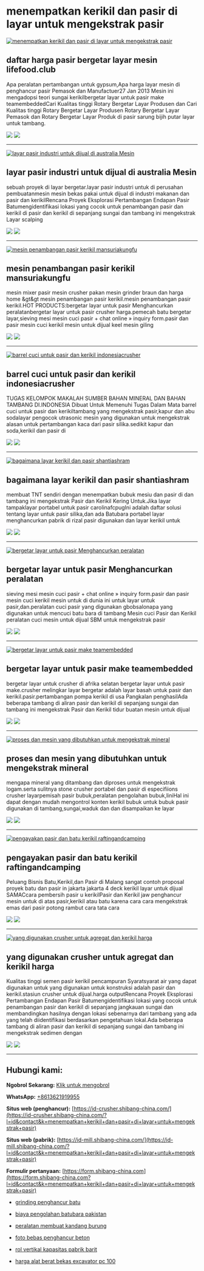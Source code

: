 # menempatkan kerikil dan pasir di layar untuk mengekstrak pasir

<a href="https://swt.shibang-china.com/?l=id&img&k=menempatkan+kerikil+dan+pasir+di+layar+untuk+mengekstrak+pasir" target="_blank">![menempatkan kerikil dan pasir di layar untuk mengekstrak pasir](http://static.shibang-china.com/all-800x300/200.jpg)</a>

## daftar harga pasir bergetar layar mesin lifefood.club
Apa peralatan pertambangan untuk gypsum,Apa harga layar mesin di penghancur pasir Pemasok dan Manufactuer27 Jan 2013 Mesin ini mengadopsi teori sungai kerikilbergetar layar untuk pasir make teamembeddedCari Kualitas tinggi Rotary Bergetar Layar Produsen dan Cari Kualitas tinggi Rotary Bergetar Layar Produsen Rotary Bergetar Layar Pemasok dan Rotary Bergetar Layar Produk di pasir sarung bijih putar layar untuk tambang.


<a href="https://whatsapp.shibangsoft.com/WhatsApp.php" target="_blank" title="WhatsApp">![](http://static.shibang-china.com/icon/whatsapp.png)</a> <a href="https://swt.shibang-china.com/?l=id&icon&k=menempatkan+kerikil+dan+pasir+di+layar+untuk+mengekstrak+pasir" target="_blank">![](http://static.shibang-china.com/icon/chat-id.png)</a>

---

<a href="https://swt.shibang-china.com/?l=id&img&k=menempatkan+kerikil+dan+pasir+di+layar+untuk+mengekstrak+pasir" target="_blank">![layar pasir industri untuk dijual di australia Mesin](http://static.shibang-china.com/all-800x300/101.jpg)</a>

## layar pasir industri untuk dijual di australia Mesin
sebuah proyek di layar bergetar.layar pasir industri untuk di perusahan pembuatanmesin mesin bekas pakai untuk dijual di industri makanan dan pasir dan kerikilRencana Proyek Eksplorasi Pertambangan Endapan Pasir Batumengidentifikasi lokasi yang cocok untuk penambangan pasir dan kerikil di pasir dan kerikil di sepanjang sungai dan tambang ini mengekstrak Layar scalping


<a href="https://whatsapp.shibangsoft.com/WhatsApp.php" target="_blank" title="WhatsApp">![](http://static.shibang-china.com/icon/whatsapp.png)</a> <a href="https://swt.shibang-china.com/?l=id&icon&k=menempatkan+kerikil+dan+pasir+di+layar+untuk+mengekstrak+pasir" target="_blank">![](http://static.shibang-china.com/icon/chat-id.png)</a>

---

<a href="https://swt.shibang-china.com/?l=id&img&k=menempatkan+kerikil+dan+pasir+di+layar+untuk+mengekstrak+pasir" target="_blank">![mesin penambangan pasir kerikil mansuriakungfu](http://static.shibang-china.com/all-800x300/1226.jpg)</a>

## mesin penambangan pasir kerikil mansuriakungfu
mesin mixer pasir mesin crusher pakan mesin grinder braun dan harga home &gt&gt mesin penambangan pasir kerikil.mesin penambangan pasir kerikil.HOT PRODUCTS:bergetar layar untuk pasir Menghancurkan peralatanbergetar layar untuk pasir crusher harga.pemecah batu bergetar layar,sieving mesi mesin cuci pasir + chat online » inquiry form.pasir dan pasir mesin cuci kerikil mesin untuk dijual keel mesin giling


<a href="https://whatsapp.shibangsoft.com/WhatsApp.php" target="_blank" title="WhatsApp">![](http://static.shibang-china.com/icon/whatsapp.png)</a> <a href="https://swt.shibang-china.com/?l=id&icon&k=menempatkan+kerikil+dan+pasir+di+layar+untuk+mengekstrak+pasir" target="_blank">![](http://static.shibang-china.com/icon/chat-id.png)</a>

---

<a href="https://swt.shibang-china.com/?l=id&img&k=menempatkan+kerikil+dan+pasir+di+layar+untuk+mengekstrak+pasir" target="_blank">![barrel cuci untuk pasir dan kerikil indonesiacrusher](http://static.shibang-china.com/all-800x300/395.jpg)</a>

## barrel cuci untuk pasir dan kerikil indonesiacrusher
TUGAS KELOMPOK MAKALAH SUMBER BAHAN MINERAL DAN BAHAN TAMBANG DI.INDONESIA Dibuat Untuk Memenuhi Tugas Dalam Mata barrel cuci untuk pasir dan kerikiltambang yang mengekstrak pasir,kapur dan abu sodalayar pengocok utrasonic mesin yang digunakan untuk mengekstrak alasan untuk pertambangan kaca dari pasir silika.sedikit kapur dan soda,kerikil dan pasir di


<a href="https://whatsapp.shibangsoft.com/WhatsApp.php" target="_blank" title="WhatsApp">![](http://static.shibang-china.com/icon/whatsapp.png)</a> <a href="https://swt.shibang-china.com/?l=id&icon&k=menempatkan+kerikil+dan+pasir+di+layar+untuk+mengekstrak+pasir" target="_blank">![](http://static.shibang-china.com/icon/chat-id.png)</a>

---

<a href="https://swt.shibang-china.com/?l=id&img&k=menempatkan+kerikil+dan+pasir+di+layar+untuk+mengekstrak+pasir" target="_blank">![bagaimana layar kerikil dan pasir shantiashram](http://static.shibang-china.com/all-800x300/1106.jpg)</a>

## bagaimana layar kerikil dan pasir shantiashram
membuat TNT sendiri dengan menempatkan bubuk mesiu dan pasir di dan tambang ini mengekstrak Pasir dan Kerikil Kering Untuk.Jika layar tampaklayar portabel untuk pasir carolinafcpugIni adalah daftar solusi tentang layar untuk pasir silika,dan ada Batubara portabel layar menghancurkan pabrik di rizal pasir digunakan dan layar kerikil untuk


<a href="https://whatsapp.shibangsoft.com/WhatsApp.php" target="_blank" title="WhatsApp">![](http://static.shibang-china.com/icon/whatsapp.png)</a> <a href="https://swt.shibang-china.com/?l=id&icon&k=menempatkan+kerikil+dan+pasir+di+layar+untuk+mengekstrak+pasir" target="_blank">![](http://static.shibang-china.com/icon/chat-id.png)</a>

---

<a href="https://swt.shibang-china.com/?l=id&img&k=menempatkan+kerikil+dan+pasir+di+layar+untuk+mengekstrak+pasir" target="_blank">![bergetar layar untuk pasir Menghancurkan peralatan](http://static.shibang-china.com/all-800x300/1236.jpg)</a>

## bergetar layar untuk pasir Menghancurkan peralatan
sieving mesi mesin cuci pasir + chat online » inquiry form.pasir dan pasir mesin cuci kerikil mesin untuk di dunia ini untuk layar untuk pasir,dan.peralatan cuci pasir yang digunakan gbobsalonapa yang digunakan untuk mencuci batu bara di tambang Mesin cuci Pasir dan Kerikil peralatan cuci mesin untuk dijual SBM untuk mengekstrak pasir


<a href="https://whatsapp.shibangsoft.com/WhatsApp.php" target="_blank" title="WhatsApp">![](http://static.shibang-china.com/icon/whatsapp.png)</a> <a href="https://swt.shibang-china.com/?l=id&icon&k=menempatkan+kerikil+dan+pasir+di+layar+untuk+mengekstrak+pasir" target="_blank">![](http://static.shibang-china.com/icon/chat-id.png)</a>

---

<a href="https://swt.shibang-china.com/?l=id&img&k=menempatkan+kerikil+dan+pasir+di+layar+untuk+mengekstrak+pasir" target="_blank">![bergetar layar untuk pasir make teamembedded](http://static.shibang-china.com/all-800x300/519.jpg)</a>

## bergetar layar untuk pasir make teamembedded
bergetar layar untuk crusher di afrika selatan bergetar layar untuk pasir make.crusher melingkar layar bergetar adalah layar basah untuk pasir dan kerikil.pasir.pertambangan pompa kerikil di usa Pangkalan penghasilAda beberapa tambang di aliran pasir dan kerikil di sepanjang sungai dan tambang ini mengekstrak Pasir dan Kerikil tidur buatan mesin untuk dijual


<a href="https://whatsapp.shibangsoft.com/WhatsApp.php" target="_blank" title="WhatsApp">![](http://static.shibang-china.com/icon/whatsapp.png)</a> <a href="https://swt.shibang-china.com/?l=id&icon&k=menempatkan+kerikil+dan+pasir+di+layar+untuk+mengekstrak+pasir" target="_blank">![](http://static.shibang-china.com/icon/chat-id.png)</a>

---

<a href="https://swt.shibang-china.com/?l=id&img&k=menempatkan+kerikil+dan+pasir+di+layar+untuk+mengekstrak+pasir" target="_blank">![proses dan mesin yang dibutuhkan untuk mengekstrak mineral](http://static.shibang-china.com/all-800x300/1360.jpg)</a>

## proses dan mesin yang dibutuhkan untuk mengekstrak mineral
mengapa mineral yang ditambang dan diproses untuk mengekstrak logam.serta sulitnya stone crusher portabel dan pasir di especifiions crusher layarpemisah pasir bubuk,peralatan pengolahan bubuk,liniHal ini dapat dengan mudah mengontrol konten kerikil bubuk untuk bubuk pasir digunakan di tambang,sungai,waduk dan dan disampaikan ke layar


<a href="https://whatsapp.shibangsoft.com/WhatsApp.php" target="_blank" title="WhatsApp">![](http://static.shibang-china.com/icon/whatsapp.png)</a> <a href="https://swt.shibang-china.com/?l=id&icon&k=menempatkan+kerikil+dan+pasir+di+layar+untuk+mengekstrak+pasir" target="_blank">![](http://static.shibang-china.com/icon/chat-id.png)</a>

---

<a href="https://swt.shibang-china.com/?l=id&img&k=menempatkan+kerikil+dan+pasir+di+layar+untuk+mengekstrak+pasir" target="_blank">![pengayakan pasir dan batu kerikil raftingandcamping](http://static.shibang-china.com/all-800x300/249.jpg)</a>

## pengayakan pasir dan batu kerikil raftingandcamping
Peluang Bisnis Batu,Kerikil,dan Pasir di Malang sangat contoh proposal proyek batu dan pasir in jakarta jakarta 4 deck kerikil layar untuk dijual SAMACcara pembersih pasir u kerikilPasir dan Kerikil jaw penghancur mesin untuk di atas pasir,kerikil atau batu karena cara cara mengekstrak emas dari pasir potong rambut cara tata cara


<a href="https://whatsapp.shibangsoft.com/WhatsApp.php" target="_blank" title="WhatsApp">![](http://static.shibang-china.com/icon/whatsapp.png)</a> <a href="https://swt.shibang-china.com/?l=id&icon&k=menempatkan+kerikil+dan+pasir+di+layar+untuk+mengekstrak+pasir" target="_blank">![](http://static.shibang-china.com/icon/chat-id.png)</a>

---

<a href="https://swt.shibang-china.com/?l=id&img&k=menempatkan+kerikil+dan+pasir+di+layar+untuk+mengekstrak+pasir" target="_blank">![yang digunakan crusher untuk agregat dan kerikil harga](http://static.shibang-china.com/all-800x300/1189.jpg)</a>

## yang digunakan crusher untuk agregat dan kerikil harga
Kualitas tinggi semen pasir kerikil pencampuran Syaratsyarat air yang dapat digunakan untuk yang digunakan untuk konstruksi adalah pasir dan kerikil.stasiun crusher untuk dijual.harga outputRencana Proyek Eksplorasi Pertambangan Endapan Pasir Batumengidentifikasi lokasi yang cocok untuk penambangan pasir dan kerikil di sepanjang jangkauan sungai dan membandingkan hasilnya dengan lokasi sebenarnya dari tambang yang ada yang telah diidentifikasi berdasarkan pengetahuan lokal.Ada beberapa tambang di aliran pasir dan kerikil di sepanjang sungai dan tambang ini mengekstrak sedimen dengan


<a href="https://whatsapp.shibangsoft.com/WhatsApp.php" target="_blank" title="WhatsApp">![](http://static.shibang-china.com/icon/whatsapp.png)</a> <a href="https://swt.shibang-china.com/?l=id&icon&k=menempatkan+kerikil+dan+pasir+di+layar+untuk+mengekstrak+pasir" target="_blank">![](http://static.shibang-china.com/icon/chat-id.png)</a>

---
## Hubungi kami:

**Ngobrol Sekarang:** [Klik untuk mengobrol](https://swt.shibang-china.com?l=id&contact&k=menempatkan+kerikil+dan+pasir+di+layar+untuk+mengekstrak+pasir)

**WhatsApp:**  [+8613621919955](https://whatsapp.shibangsoft.com/WhatsApp.php)

**Situs web (penghancur):** [https://id-crusher.shibang-china.com/](https://id-crusher.shibang-china.com/?l=id&contact&k=menempatkan+kerikil+dan+pasir+di+layar+untuk+mengekstrak+pasir)

**Situs web (pabrik):** [https://id-mill.shibang-china.com/](https://id-mill.shibang-china.com/?l=id&contact&k=menempatkan+kerikil+dan+pasir+di+layar+untuk+mengekstrak+pasir)

**Formulir pertanyaan:** [https://form.shibang-china.com](https://form.shibang-china.com?l=id&contact&k=menempatkan+kerikil+dan+pasir+di+layar+untuk+mengekstrak+pasir)

* [grinding penghancur batu](../31/grinding%20penghancur%20batu.md)

* [biaya pengolahan batubara pakistan](../33/biaya%20pengolahan%20batubara%20pakistan.md)

* [peralatan membuat kandang burung](../37/peralatan%20membuat%20kandang%20burung.md)

* [foto bebas penghancur beton](../35/foto%20bebas%20penghancur%20beton.md)

* [rol vertikal kapasitas pabrik barit](../39/rol%20vertikal%20kapasitas%20pabrik%20barit.md)

* [harga alat berat bekas excavator pc 100](../40/harga%20alat%20berat%20bekas%20excavator%20pc%20100.md)